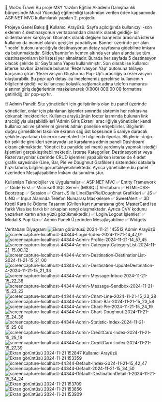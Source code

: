🛫 WoOx Travel
Bu proje M&Y Yazılım Eğitim Akademi Danışmanlık bünyesinde Murat Yücedağ eğitmenliği tarafından verilen ödev kapsamında ASP.NET MVC kullanılarak yapılan 2. projedir.

Projeye Genel Bakış
👤 Kullanıcı Arayüzü: Sayfa açıldığında kullanıcıyı -son eklenen 4 destinasyonun veritabanından dinamik olarak geldiği- bir slider/banner karşılıyor. Otomatik olarak değişen bannerlar arasında isterse kullanıcı da manuel olarak geçişler yapabiliyor. Banner üzerinde yer alan 'İncele' butonu aracılığıyla destinasyonun detay sayfasına gidebilme imkanı da bulunmaktadır. Slider/banner'ın hemen altında yer alan alanda ise tüm destinasyonların bir listesi yer almaktadır. Burada her sayfada 5 destinasyon olacak şekilde bir Sayfalama Yapısı kullanılmıştır. Son olarak ise kullanıcı isterse navbar üzerinde bulunan 'Rezervasyon Yap' butonuna tıklayıp karşısına çıkan 'Rezervasyon Oluşturma Pop-Up'ı aracılığıyla rezervasyon oluşturabilir. Bu pop-up'ı detaylıca incelememiz gerekirse kullanıcının bilgilerini girdiği ve kullanıcıya kolaylık sağlamak adına telefon numarası alanının giriş değerlerinin maskelenerek 0(000) 000 00 00 formatına getirildiği bir pop-up'tır.

🖱️ Admin Paneli: Site yöneticileri için geliştirilmiş olan bu panel üzerinde yöneticiler, onlar için planlanan işlemler sınırında sistemin her noktasına dokunabilmektedirler. Kullanıcı arayüzünün footer kısmında bulunan link aracılığıyla ulaşabildikleri 'Admin Giriş Ekranı' aracılığıyla yöneticiler kendi kullanıcı adı ve şifrelerini girerek admin paneline erişebilirler. Bilgilerini doğru girmedikleri takdirde ekranın sağ üst köşesinde 5 saniye duracak şekilde ayarlanan bir error sweetalert ile bilgilendiriliyorlar. Bilgilerini doğru bir şekilde girdikleri senaryoda ise karşılarına admin paneli Dashboard ekranı çıkmaktadır. Yönetici bu panelde sol menü yardımıyla yapmak istediği işlemleri gerçekleştirebilmektedir. İsterse Kategoriler, Destinasyonlar veya Rezervasyonlar üzerinde CRUD işlemleri yapabilirken isterse de 4 adet grafik sayesinde (Line, Bar, Pie ve Doughnut Grafikleri) sistemdeki datalarla hazırlanmış bilgileri görüntüleyebilmektedir. Ayrıca yöneticilere bu panel üzerinden Mesajlaşabilme İmkanı da sunulmuştur.

Kullanılan Teknolojiler ve Uygulamalar
✅ ASP.NET MVC
✅ Entity Framework
✅ Code First
✅ Microsoft SQL Server (MSSQL) Veritabanı
✅ HTML-CSS-Bootstrap
✅ Session
✅ Chart JS ile Line/Bar/Pie/Doughnut Grafikleri
✅ JS
✅ LINQ
✅ Input Alanında Telefon Numarası Maskeleme
✅ SweetAlert
✅ 3D Kredi Kartı ile Ödeme Tasarımı (Girilen kart numarasına göre MasterCard ise farklı Visa ise farklı bir arkaplan rengi oluşmaktadır. Ayrıca CVV kodunu yazarken kartın arka yüzü gözükmektedir.)
✅ Login/Logout İşlemleri
✅ Modal & Pop-Up
✅ Admin Paneli Üzerinden Mesajlaşabilme
✅ Widgets


Veritabanı Diyagramı
![Ekran görüntüsü 2024-11-21 145512](https://github.com/user-attachments/assets/2076f4eb-a9a6-465b-a1cd-aae33475be0e)
Admin Arayüzü
![screencapture-localhost-44344-Login-Index-2024-11-21-14_47_01](https://github.com/user-attachments/assets/b6176eb0-3b05-4ce8-9f9e-6c6ace040ff4)
![screencapture-localhost-44344-Admin-Profile-2024-11-21-14_57_45](https://github.com/user-attachments/assets/850e6341-d6c3-43e9-8ca7-dcdf24a9099f)
![screencapture-localhost-44344-Admin-Category-CategoryList-2024-11-21-15_00_12](https://github.com/user-attachments/assets/5ca9fb24-bad4-4451-ae79-1f241aab9976)
![screencapture-localhost-44344-Admin-Destination-DestinationList-2024-11-21-15_21_00](https://github.com/user-attachments/assets/6097b2eb-13dc-4913-a503-82c26723af4c)
![screencapture-localhost-44344-Admin-Destination-UpdateDestination-4-2024-11-21-15_21_33](https://github.com/user-attachments/assets/a2fee8b5-ca30-4287-bfbc-ca1ad2eed180)
![screencapture-localhost-44344-Admin-Message-Inbox-2024-11-21-15_22_38](https://github.com/user-attachments/assets/fe69152d-5503-4b8d-bfac-4371b4690bd8)
![screencapture-localhost-44344-Admin-Message-Sendbox-2024-11-21-15_23_22](https://github.com/user-attachments/assets/b6a0b37a-7d24-45ef-ab05-ec065fc89686)
![screencapture-localhost-44344-Admin-Chart-Line-2024-11-21-15_23_38](https://github.com/user-attachments/assets/5dd8b2de-e3ef-4781-b6de-af68c680d493)
![screencapture-localhost-44344-Admin-Chart-Bar-2024-11-21-15_23_58](https://github.com/user-attachments/assets/33b017de-8121-4bf0-ba13-1b606254f204)
![screencapture-localhost-44344-Admin-Chart-Pie-2024-11-21-15_24_19](https://github.com/user-attachments/assets/f92208eb-81a7-4f19-81c0-36809f9c7385)
![screencapture-localhost-44344-Admin-Chart-Doughnut-2024-11-21-15_24_36](https://github.com/user-attachments/assets/81c54b6e-6431-48d0-80da-472af590e43e)
![screencapture-localhost-44344-Admin-Statistic-Index-2024-11-21-15_25_00](https://github.com/user-attachments/assets/cd270895-4878-4055-ab4d-21176cbd1190)
![screencapture-localhost-44344-Admin-CreditCard-Index-2024-11-21-15_25_18](https://github.com/user-attachments/assets/b622e9a4-8a3c-4b78-841c-01374661159d)
![screencapture-localhost-44344-Admin-CreditCard-Index-2024-11-21-15_27_39](https://github.com/user-attachments/assets/94531933-59db-4193-bbdb-39d6ae16a498)
![Ekran görüntüsü 2024-11-21 152847](https://github.com/user-attachments/assets/9c17f328-c309-48f3-acb2-aeda9b2df791)
Kullanıcı Arayüzü
![Ekran görüntüsü 2024-11-21 153359](https://github.com/user-attachments/assets/b993d90c-fdd0-4a0f-b5fe-ba3b0e59799c)
![screencapture-localhost-44344-Default-Index-2024-11-21-15_42_47](https://github.com/user-attachments/assets/8a62ded6-68ce-4a6e-9165-998f6fb75724)
![screencapture-localhost-44344-Default-2024-11-21-15_34_50](https://github.com/user-attachments/assets/a15a8dd8-7356-4954-adde-4f74a99ee413)
![screencapture-localhost-44344-Default-DestinationDetail-1-2024-11-21-15_34_24](https://github.com/user-attachments/assets/6a3542f3-068e-44c1-93f1-7e3555620b12)
![Ekran görüntüsü 2024-11-21 153709](https://github.com/user-attachments/assets/05748f7a-e0e4-477a-af02-e0953d6e7e6a)
![Ekran görüntüsü 2024-11-21 153856](https://github.com/user-attachments/assets/02436943-a209-4d07-89fa-2e1b4d54c117)
![Ekran görüntüsü 2024-11-21 153909](https://github.com/user-attachments/assets/b9ca34b8-30ed-470c-a43a-7cb7a90ab228)


